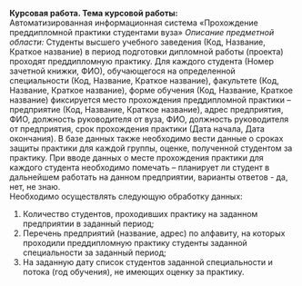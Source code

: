 **Курсовая работа. Тема курсовой работы:**<br>
Автоматизированная информационная система «Прохождение преддипломной практики студентами вуза»
*Описание предметной области:* Студенты высшего учебного заведения (Код,
Название, Краткое название) в период подготовки дипломной работы (проекта) проходят
преддипломную практику. Для каждого студента (Номер зачетной книжки, ФИО),
обучающегося на определенной специальности (Код, Название, Краткое название),
факультете (Код, Название, Краткое название), форме обучения (Код, Название, Краткое
название) фиксируется место прохождения преддипломной практики – предприятие (Код,
Название, Краткое название), адрес предприятия, ФИО, должность руководителя от вуза,
ФИО, должность руководителя от предприятия, срок прохождения практики (Дата начала,
Дата окончания). В базе данных также необходимо вести данные о сроках защиты
практики для каждой группы, оценке, полученной студентом за практику. При вводе
данных о месте прохождения практики для каждого студента необходимо помечать –
планирует ли студент в дальнейшем работать на данном предприятии, варианты ответов -
да, нет, не знаю.<br>
Необходимо осуществлять следующую обработку данных:
1. Количество студентов, проходивших практику на заданном предприятии в
заданный период;
2. Перечень предприятий (название, адрес) по алфавиту, на которых проходили
преддипломную практику студенты заданной специальности за заданный период;
2. На заданную дату список студентов заданной специальности и потока (год
обучения), не имеющих оценку за практику.
